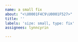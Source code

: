 ```yaml
---
name: a small fix
about: "<\U0001F4C9\U0001F527>"
title: ''
labels: 'size: small, type: fix'
assignees: lynncyrin

---
```



